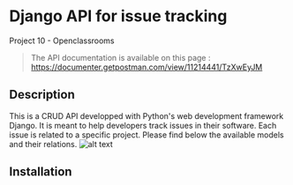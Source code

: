 # Django API for issue tracking
Project 10 - Openclassrooms

> The API documentation is available on this page : https://documenter.getpostman.com/view/11214441/TzXwEyJM

## Description
This is a CRUD API developped with Python's web development framework Django.
It is meant to help developers track issues in their software. Each issue is related to a specific project.
Please find below the available models and their relations.
![alt text](https://s3-eu-west-1.amazonaws.com/course.oc-static.com/projects/Python+FR/P8+-+Cr%C3%A9ez+une+API+s%C3%A9curis%C3%A9e+RESTful+en+utilisant+Django+REST+/Class+Diagram+for+P8.png)

## Installation
